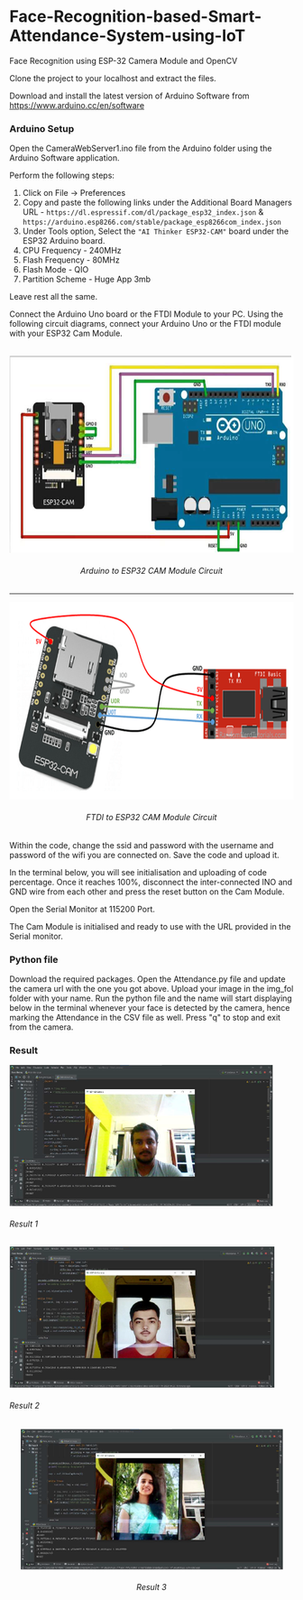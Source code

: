 # Face-Recognition-based-Smart-Attendance-System-using-IoT
Face Recognition using ESP-32 Camera Module and OpenCV 

Clone the project to your localhost and extract the files.

Download and install the latest version of Arduino Software from https://www.arduino.cc/en/software


### Arduino Setup

Open the CameraWebServer1.ino file from the Arduino folder using the Arduino Software application.

Perform the following steps:

  1. Click on File -> Preferences
  2. Copy and paste the following links under the Additional Board Managers URL - ```https://dl.espressif.com/dl/package_esp32_index.json``` & ```https://arduino.esp8266.com/stable/package_esp8266com_index.json```
  3. Under Tools option, Select the ```"AI Thinker ESP32-CAM"``` board under the ESP32 Arduino board.
  4. CPU Frequency - 240MHz
  5. Flash Frequency - 80MHz
  6. Flash Mode - QIO
  7. Partition Scheme - Huge App 3mb
  
  Leave rest all the same.

  Connect the Arduino Uno board or the FTDI Module to your PC.
  Using the following circuit diagrams, connect your Arduino Uno or the FTDI module with your ESP32 Cam Module.
  
  <br>
<div align='center'>
  <img src = 'Misc/esp32 to arduino circuit.png' height="350px">
  <h6> Arduino to ESP32 CAM Module Circuit <h6>
</div>
    
<hr>
    
<div align='center'>
  <img src = 'Misc/esp32 to FTDI circuit.png' height="350px">
  <h6> FTDI to ESP32 CAM Module Circuit <h6>
</div>

  Within the code, change the ssid and password with the username and password of the wifi you are connected on.
  Save the code and upload it. 

  In the terminal below, you will see initialisation and uploading of code percentage. Once it reaches 100%, disconnect the inter-connected INO and GND wire from each other and press the reset button on the Cam Module.

  Open the Serial Monitor at 115200 Port.

  The Cam Module is initialised and ready to use with the URL provided in the Serial monitor.
  
  
### Python file

  Download the required packages.
  Open the Attendance.py file and update the camera url with the one you got above.
  Upload your image in the img_fol folder with your name.
  Run the python file and the name will start displaying below in the terminal whenever your face is detected by the camera, hence marking the Attendance in the CSV file as well.
  Press "q" to stop and exit from the camera.
  
  
### Result

<div>
  <img src = 'Misc/result1.png' height="250px">
  <h6> Result 1 <h6>
</div>

<div>
  <img src = 'Misc/result2.png' height="250px">
  <h6> Result 2 <h6>
</div>

<div align='center'>
  <img src = 'Misc/result3.png' height="250px">
  <h6> Result 3 <h6>
</div>

